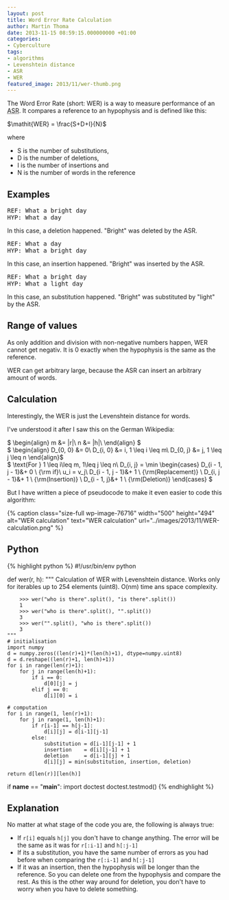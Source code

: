 ```yaml
---
layout: post
title: Word Error Rate Calculation
author: Martin Thoma
date: 2013-11-15 08:59:15.000000000 +01:00
categories:
- Cyberculture
tags:
- algorithms
- Levenshtein distance
- ASR
- WER
featured_image: 2013/11/wer-thumb.png
---
```

The Word Error Rate (short: WER) is a way to measure performance of an <abbr title="Automatic Speech Recognizer">ASR</abbr>. It compares a reference to an hypophysis and is defined like this:

$\mathit{WER} = \frac{S+D+I}{N}$

where
<ul>
  <li>S is the number of substitutions,</li>
  <li>D is the number of deletions,</li>
  <li>I is the number of insertions and</li>
  <li>N is the number of words in the reference</li>
</ul>

<h2>Examples</h2>
<pre>REF: What a bright day
HYP: What a day</pre>

In this case, a deletion happened. "Bright" was deleted by the ASR.

<pre>REF: What a day
HYP: What a bright day</pre>

In this case, an insertion happened. "Bright" was inserted by the ASR.

<pre>REF: What a bright day
HYP: What a light day</pre>

In this case, an substitution happened. "Bright" was substituted by "light" by the ASR.

<h2>Range of values</h2>
As only addition and division with non-negative numbers happen, WER cannot get negativ. It is 0 exactly when the hypophysis is the same as the reference.

WER can get arbitrary large, because the ASR can insert an arbitrary amount of words.

<h2>Calculation</h2>
Interestingly, the WER is just the Levenshtein distance for words.

I've understood it after I saw this on the German Wikipedia:

$
\begin{align}
m &= |r|\\
n &= |h|\\
\end{align}
$
<br/>
$
\begin{align}
D_{0, 0} &= 0\\
D_{i, 0} &= i, 1 \leq i \leq m\\
D_{0, j} &= j, 1 \leq j \leq n
\end{align}$
<br/>
$
\text{For } 1 \leq i\leq m, 1\leq j \leq n\\
D_{i, j} = \min \begin{cases}
D_{i - 1, j - 1}&+ 0 \ {\rm if}\ u_i = v_j\\
D_{i - 1, j - 1}&+ 1 \ {\rm(Replacement)} \\
D_{i, j - 1}&+ 1 \ {\rm(Insertion)} \\
D_{i - 1, j}&+ 1 \ {\rm(Deletion)} 
\end{cases}
$
<br/>


But I have written a piece of pseudocode to make it even easier to code this algorithm:

{% caption class="size-full wp-image-76716" width="500" height="494" alt="WER calculation" text="WER calculation" url="../images/2013/11/WER-calculation.png" %}

<h2>Python</h2>
{% highlight python %}
#!/usr/bin/env python

def wer(r, h):
    """
        Calculation of WER with Levenshtein distance.
        Works only for iterables up to 254 elements (uint8).
        O(nm) time ans space complexity.

        >>> wer("who is there".split(), "is there".split()) 
        1
        >>> wer("who is there".split(), "".split()) 
        3
        >>> wer("".split(), "who is there".split()) 
        3
    """
    # initialisation
    import numpy
    d = numpy.zeros((len(r)+1)*(len(h)+1), dtype=numpy.uint8)
    d = d.reshape((len(r)+1, len(h)+1))
    for i in range(len(r)+1):
        for j in range(len(h)+1):
            if i == 0:
                d[0][j] = j
            elif j == 0:
                d[i][0] = i

    # computation
    for i in range(1, len(r)+1):
        for j in range(1, len(h)+1):
            if r[i-1] == h[j-1]:
                d[i][j] = d[i-1][j-1]
            else:
                substitution = d[i-1][j-1] + 1
                insertion    = d[i][j-1] + 1
                deletion     = d[i-1][j] + 1
                d[i][j] = min(substitution, insertion, deletion)

    return d[len(r)][len(h)]

if __name__ == "__main__":
    import doctest
    doctest.testmod()
{% endhighlight %}

<h2>Explanation</h2>
No matter at what stage of the code you are, the following is always true:
<ul>
  <li>If <code>r[i]</code> equals <code>h[j]</code> you don't have to change anything. The error will be the same as it was for <code>r[:i-1]</code> and <code>h[:j-1]</code></li>
  <li>If its a substitution, you have the same number of errors as you had before when comparing the <code>r[:i-1]</code> and <code>h[:j-1]</code></li>
  <li>If it was an insertion, then the hypophysis will be longer than the reference. So you can delete one from the hypophysis and compare the rest. As this is the other way around for deletion, you don't have to worry when you have to delete something.</li>
</ul>
